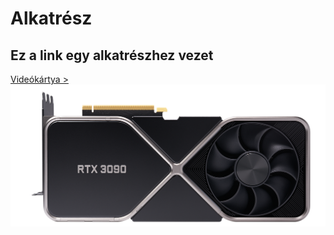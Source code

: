 # Alkatrész 
<body> 
    <h2> Ez a link egy alkatrészhez vezet </h2> 
    <a href="https://www.nvidia.com/en-eu/geforce/graphics-cards/30-series/rtx-3090"> Videókártya >
<img src="https://github.com/dani0615/Alkatresz/blob/main/geforce-rtx-3090-shop-630-d%402x.png" width="720" height"720" </img>
    </a>
    
</body> 

